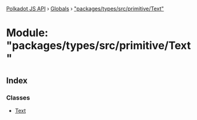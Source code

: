 [Polkadot JS API](../README.md) › [Globals](../globals.md) › ["packages/types/src/primitive/Text"](_packages_types_src_primitive_text_.md)

# Module: "packages/types/src/primitive/Text"

## Index

### Classes

* [Text](../classes/_packages_types_src_primitive_text_.text.md)
